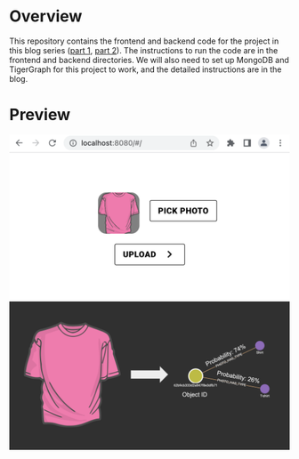 # Overview
This repository contains the frontend and backend code for the project in this blog series ([part 1](https://medium.com/geekculture/how-to-create-a-pinterest-clone-part-i-upload-photos-a1f385812729), [part 2](https://medium.com/@yijunc_54203/1ecf4cca0b20)). The instructions to run the code are in the frontend and backend directories. We will also need to set up MongoDB and TigerGraph for this project to work, and the detailed instructions are in the blog.

# Preview
![result](https://github.com/JimChen2002/photo-library-part2/blob/master/demo_images/part2-preview.png)
![result](https://github.com/JimChen2002/photo-library-part2/blob/master/demo_images/part2-workflow.png)